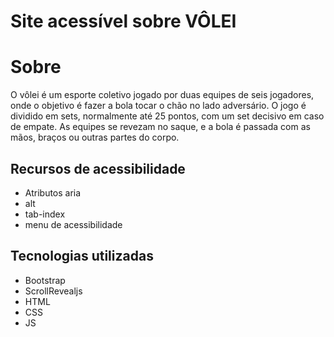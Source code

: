 <!-- João Victor da Silva Bernardes 27-08-2025 3D -->
# Site acessível sobre VÔLEI
# Sobre
O vôlei é um esporte coletivo jogado por duas equipes de seis jogadores, onde o objetivo é fazer a bola tocar o chão no lado adversário. O jogo é dividido em sets, normalmente até 25 pontos, com um set decisivo em caso de empate. As equipes se revezam no saque, e a bola é passada com as mãos, braços ou outras partes do corpo.
## Recursos de acessibilidade
- Atributos aria
- alt
- tab-index
- menu de acessibilidade
## Tecnologias utilizadas
- Bootstrap
- ScrollRevealjs
- HTML
- CSS
- JS